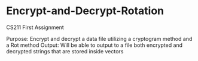 # Encrypt-and-Decrypt-Rotation

CS211 First Assignment

Purpose: Encrypt and decrypt a data file utilizing a cryptogram method and a Rot method
Output: Will be able to output to a file both encrypted and decrypted strings that are stored inside vectors
